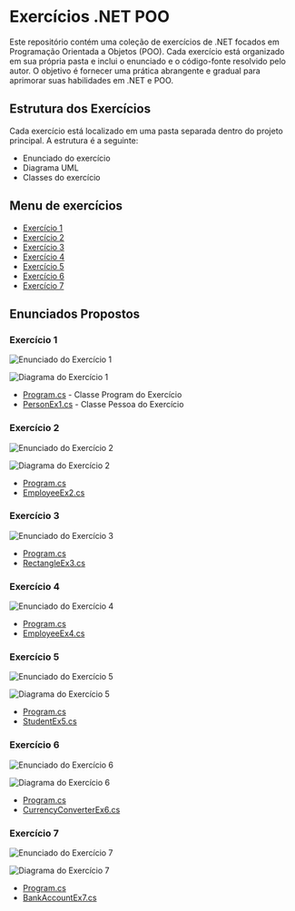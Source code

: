 # Exercícios .NET POO

Este repositório contém uma coleção de exercícios de .NET focados em Programação Orientada a Objetos (POO). Cada exercício está organizado em sua própria pasta e inclui o enunciado e o código-fonte resolvido pelo autor. O objetivo é fornecer uma prática abrangente e gradual para aprimorar suas habilidades em .NET e POO.

## Estrutura dos Exercícios

Cada exercício está localizado em uma pasta separada dentro do projeto principal. A estrutura é a seguinte:

* Enunciado do exercício
* Diagrama UML
* Classes do exercício

## Menu de exercícios 

* [Exercício 1](#exercício-1)
* [Exercício 2](#exercício-2)
* [Exercício 3](#exercício-3)
* [Exercício 4](#exercício-4)
* [Exercício 5](#exercício-5)
* [Exercício 6](#exercício-6)
* [Exercício 7](#exercício-7)


## Enunciados Propostos 

### Exercício 1

![Enunciado do Exercício 1](./Image/exePOO1.png)

![Diagrama do Exercício 1](./Image/UMLex1.png)

* [Program.cs](./OrientacaoObjetos.NET/ProgramPOO1.cs) - Classe Program do Exercício
* [PersonEx1.cs](./OrientacaoObjetos.NET/PersonEx1.cs) - Classe Pessoa do Exercício


### Exercício 2

![Enunciado do Exercício 2](./Image/exePOO2.png)

![Diagrama do Exercício 2](./Image/UMLex2.png)

* [Program.cs](./POO.NET02/ProgramPOO2.cs) 
* [EmployeeEx2.cs](./POO.NET02/EmployeeEx2.cs)

### Exercício 3

![Enunciado do Exercício 3](./Image/exePOO3.png)

* [Program.cs](./POO.NET03/ProgramPOO3.cs) 
* [RectangleEx3.cs](./POO.NET03/RectangleEx3.cs)

### Exercício 4

![Enunciado do Exercício 4](./Image/exePOO4.png)

* [Program.cs](./POO.NET4/ProgramPOO4.cs) 
* [EmployeeEx4.cs](./POO.NET4/EmployeeEx4.cs)

### Exercício 5

![Enunciado do Exercício 5](./Image/exePOO5.png)

![Diagrama do Exercício 5](./Image/UMLex5.png)

* [Program.cs](./POO.NET05/ProgramPOO5.cs) 
* [StudentEx5.cs](./POO.NET05/StudentEx5.cs)

### Exercício 6

![Enunciado do Exercício 6](./Image/exePOO6.png)

![Diagrama do Exercício 6](./Image/UMLex6.png)

* [Program.cs](./POO.NET06/ProgramPOO6.cs) 
* [CurrencyConverterEx6.cs](./POO.NET06/CurrencyConverterEx6.cs)


### Exercício 7

![Enunciado do Exercício 7](./Image/exePOO7.png)

![Diagrama do Exercício 7](./Image/soon.png)

* [Program.cs](./POO.NET07/ProgramPOO7.cs) 
* [BankAccountEx7.cs](./POO.NET07/BankAccountEx7.cs)

